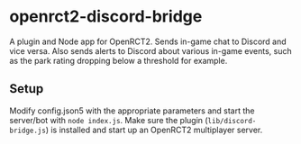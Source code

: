 # openrct2-discord-bridge

A plugin and Node app for OpenRCT2. Sends in-game chat to Discord and vice versa. Also sends alerts to Discord about various in-game events, such as the park rating dropping below a threshold for example.

## Setup

Modify config.json5 with the appropriate parameters and start the server/bot with `node index.js`. Make sure the plugin (`lib/discord-bridge.js`) is installed and start up an OpenRCT2 multiplayer server.
